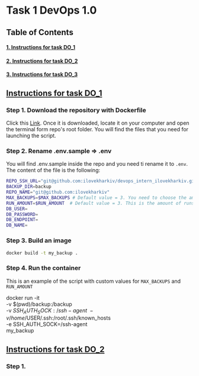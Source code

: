 # Task 1 DevOps 1.0

## Table of Contents
#### [1. Instructions for task DO_1]()
#### [2. Instructions for task DO_2]()
#### [3. Instructions for task DO_3]()


## [Instructions for task DO_1]()

### Step 1. Download the repository with Dockerfile 

Click this [Link](https://github.com/ilovekharkiv/devops_intern_ilovekharkiv/archive/refs/heads/DO_1.zip). Once it is downloaded, locate it on your computer and open the terminal form repo's root folder. You will find the files that you need for launching the script.

### Step 2. Rename .env.sample => .env

You will find .env.sample inside the repo and you need ti rename it to `.env`. The content of the file is the following:

```bash
REPO_SSH_URL="git@github.com:ilovekharkiv/devops_intern_ilovekharkiv.git"
BACKUP_DIR=backup
REPO_NAME="git@github.com:ilovekharkiv"
MAX_BACKUPS=$MAX_BACKUPS # Default value = 3. You need to choose the amount of backups you would like to generate. Please keep in mind that MAX_BACKUPS has to be >0, otherwise backup won't be created
RUN_AMOUNT=$RUN_AMOUNT  # Default value = 3. This is the amount of runs, which script will do before it stops.
DB_USER=
DB_PASSWORD=
DB_ENDPOINT=
DB_NAME=
```

### Step 3. Build an image

```bash
docker build -t my_backup .
```

### Step 4. Run the container

This is an example of the script with custom values for `MAX_BACKUPS` and `RUN_AMOUNT`

docker run -it \
-v $(pwd)/backup:/backup \
-v $SSH_AUTH_SOCK:/ssh-agent \
-v /home/$USER/.ssh:/root/.ssh/known_hosts \
-e SSH_AUTH_SOCK=/ssh-agent \
my_backup 

## [Instructions for task DO_2]()

### Step 1. 